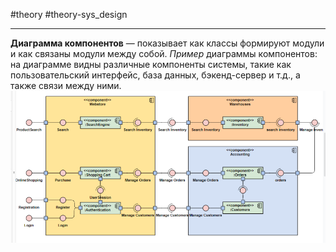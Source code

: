 #theory #theory-sys_design
 
---
**Диаграмма компонентов** — показывает как классы формируют модули и как связаны модули между собой.
*Пример* диаграммы компонентов: на диаграмме видны различные компоненты системы, такие как пользовательский интерфейс, база данных, бэкенд-сервер и т.д., а также связи между ними.
![|600](heap/_files/инструментальные%20средства%20ис/Pasted%20image%2020240716181918.png)
